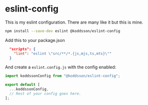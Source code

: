 # eslint-config

This is my eslint configuration. There are many like it but this is mine.

```sh
npm install --save-dev eslint @koddsson/eslint-config
```

Add this to your package.json

```json
  "scripts": {
    "lint": "eslint \"src/**/*.{js,mjs,ts,mts}\""
  }
```

And create a `eslint.config.js` with the config enabled:

```js
import koddssonConfig from "@koddsson/eslint-config";

export default [
  ...koddssonConfig,
  // Rest of your config goes here.
];
```
